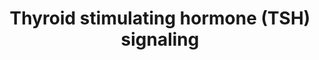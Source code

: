 ---
annotations:
- id: PW:0001200
  parent: signaling pathway
  type: Pathway Ontology
  value: thyroid-stimulating hormone signaling pathway
authors:
- Drrenugoel
- Khanspers
- Ddigles
- MaintBot
- Mkutmon
- AlexanderPico
- Zari
- MirellaKalafati
- L Dupuis
- DeSl
- Egonw
- Eweitz
- Jwdietrich
citedin:
- link: PMC5445375
  title: Pre-silencing of genes involved in the electron transport chain (ETC) pathway
    is associated with responsiveness to abatacept in rheumatoid arthritis (2017)
- link: PMC3830942
  title: A Signaling Network of Thyroid-Stimulating Hormone (2013)
- link: PMC3995708
  title: Separate and combined effects of DNMT and HDAC inhibitors in treating human
    multi-drug resistant osteosarcoma HosDXR150 cell line (2014)
- link: PMC12174437
  title: Serum extracellular vesicle microRNAs as potential biomarkers to predict
    pembrolizumab response and prognosis in metastatic non-small cell lung cancer
    patients (2025)
communities:
- ONTOX
description: Human thyroid-stimulating hormone (TSH) is a glycoprotein hormone secreted
  from the anterior pituitary lobe, which plays an important physiological role in
  the regulation of the hypothalamus-pituitary-thyroid axis by stimulating production
  and secretion of the thyroid hormone from the thyroid gland and – on a longer time
  scale – growth and differentiation of thyrocytes. TSH binds to TSH receptor which
  is a member of the G protein-coupled receptor superfamily of integral membrane proteins.
  TSH exerts its action through various signaling cascades such as cAMP cascade and
  the phospholipase C beta-mediated inositol phosphate generation. Further, it will
  give signaling to NF-kappa B, mitogen activated protein kinases, protein kinase
  C modules.    [NetPath](http://www.netpath.org) is a collaborative project between
  [PandeyLab at Johns Hopkins University](http://pandeylab.igm.jhmi.edu) and the [Institute
  of Bioinformatics](http://www.ibioinformatics.org). If you use this pathway, please
  cite the NetPath website until the pathway is published.  Proteins on this pathway
  have targeted assays available via the [CPTAC Assay Portal](https://assays.cancer.gov/available_assays?wp_id=WP2032).
last-edited: 2025-03-06
ndex: b4324b64-8b63-11eb-9e72-0ac135e8bacf
organisms:
- Homo sapiens
redirect_from:
- /index.php/Pathway:WP2032
- /instance/WP2032
- /instance/WP2032_r137627
revision: r137627
schema-jsonld:
- '@context': https://schema.org/
  '@id': https://wikipathways.github.io/pathways/WP2032.html
  '@type': Dataset
  creator:
    '@type': Organization
    name: WikiPathways
  description: Human thyroid-stimulating hormone (TSH) is a glycoprotein hormone secreted
    from the anterior pituitary lobe, which plays an important physiological role
    in the regulation of the hypothalamus-pituitary-thyroid axis by stimulating production
    and secretion of the thyroid hormone from the thyroid gland and – on a longer
    time scale – growth and differentiation of thyrocytes. TSH binds to TSH receptor
    which is a member of the G protein-coupled receptor superfamily of integral membrane
    proteins. TSH exerts its action through various signaling cascades such as cAMP
    cascade and the phospholipase C beta-mediated inositol phosphate generation. Further,
    it will give signaling to NF-kappa B, mitogen activated protein kinases, protein
    kinase C modules.    [NetPath](http://www.netpath.org) is a collaborative project
    between [PandeyLab at Johns Hopkins University](http://pandeylab.igm.jhmi.edu)
    and the [Institute of Bioinformatics](http://www.ibioinformatics.org). If you
    use this pathway, please cite the NetPath website until the pathway is published.  Proteins
    on this pathway have targeted assays available via the [CPTAC Assay Portal](https://assays.cancer.gov/available_assays?wp_id=WP2032).
  keywords:
  - ADCY2
  - ADCY3
  - AKT1
  - APEX1
  - BRAF
  - CCND3
  - CCNE1
  - CDK2
  - CDK4
  - CDKN1B
  - CGA
  - CREB1
  - GNA12
  - GNA13
  - GNAI1
  - GNAI2
  - GNAI3
  - GNAO1
  - GNAQ
  - GNAS
  - GNB1
  - GNG2
  - HRAS
  - JAK1
  - JAK2
  - KCNIP3
  - MAP2K1
  - MAP2K3
  - MAP2K6
  - MAPK1
  - MAPK14
  - MAPK3
  - MTOR
  - MYL12B
  - PDE4D
  - PDPK1
  - PIK3CA
  - PIK3R1
  - PIK3R2
  - PLCB1
  - PLD1
  - PRKCZ
  - RAF1
  - RALGDS
  - RAP1A
  - RAP1B
  - RAP1GAP
  - RB1
  - RHOA
  - RPS6
  - RPS6KA1
  - RPS6KB1
  - SCRIB
  - SRC
  - 'STAT1 '
  - STAT3
  - TSHB
  - TSHR
  license: CC0
  name: Thyroid stimulating hormone (TSH) signaling
seo: CreativeWork
title: Thyroid stimulating hormone (TSH) signaling
wpid: WP2032
---